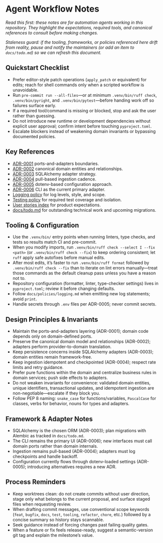 # Agent Workflow Notes

_Read this first: these notes are for automation agents working in this repository. They highlight the expectations, required tools, and canonical references to consult before making changes._

_Staleness guard: if the tooling, frameworks, or policies referenced here drift from reality, pause and notify the maintainers (or add an item to `docs/todo.md`) so we can refresh this document._

## Quickstart Checklist
- Prefer editor-style patch operations (`apply_patch` or equivalent) for edits; reach for shell commands only when a scripted workflow is unavoidable.
- Run `pre-commit run --all-files`—or at minimum `.venv/bin/ruff check`, `.venv/bin/pyright`, and `.venv/bin/pytest`—before handing work off so failures surface early.
- If a required tool/command is missing or blocked, stop and ask the user rather than guessing.
- Do not introduce new runtime or development dependencies without explicit user approval; confirm intent before touching `pyproject.toml`.
- Escalate blockers instead of weakening domain invariants or bypassing documented policies.

## Key References
- [ADR-0001](docs/adr/0001-architecture-style.md) ports-and-adapters boundaries.
- [ADR-0002](docs/adr/0002-domain-model.md) canonical domain entities and relationships.
- [ADR-0003](docs/adr/0003-persistence-mapping.md) SQLAlchemy adapter strategy.
- [ADR-0004](docs/adr/0004-ingestion-strategy.md) pull-based ingestion cadence.
- [ADR-0005](docs/adr/0005-configuration-management.md) dotenv-based configuration approach.
- [ADR-0006](docs/adr/0006-ui-adapters.md) CLI as the current primary adapter.
- [Logging policy](docs/policies/logging.md) for log levels, style, and scope.
- [Testing policy](docs/policies/testing.md) for required test coverage and isolation.
- [User stories index](docs/user-stories/index.md) for product expectations.
- [docs/todo.md](docs/todo.md) for outstanding technical work and upcoming migrations.

## Tooling & Configuration
- Use the `.venv/bin/` entry points when running linters, type checks, and tests so results match CI and pre-commit.
- When you modify imports, run `.venv/bin/ruff check --select I --fix <path>` (or `.venv/bin/ruff check --fix`) to keep ordering consistent; let `ruff` apply safe autofixes before manual edits.
- After most edits, it’s faster to run `.venv/bin/ruff format` followed by `.venv/bin/ruff check --fix` than to iterate on lint errors manually—treat those commands as the default cleanup pass unless you have a reason not to.
- Repository configuration (formatter, linter, type-checker settings) lives in `pyproject.toml`; review it before changing defaults.
- Follow `docs/policies/logging.md` when emitting new log statements; avoid `print`.
- Handle secrets through `.env` files per ADR-0005; never commit secrets.

## Design Principles & Invariants
- Maintain the ports-and-adapters layering (ADR-0001); domain code depends only on domain-defined ports.
- Preserve the canonical domain model and relationships (ADR-0002); adapters perform provider-to-domain translation.
- Keep persistence concerns inside SQLAlchemy adapters (ADR-0003); domain entities remain framework-free.
- Keep ingestion idempotent and checkpointed (ADR-0004); respect rate limits and retry guidance.
- Prefer pure functions within the domain and centralize business rules in domain services; push side effects to adapters.
- Do not weaken invariants for convenience: validated domain entities, unique identifiers, transactional updates, and idempotent ingestion are non-negotiable—escalate if they block you.
- Follow PEP 8 naming: `snake_case` for functions/variables, `PascalCase` for classes, verbs for behavior, nouns for types and adapters.

## Framework & Adapter Notes
- SQLAlchemy is the chosen ORM (ADR-0003); plan migrations with Alembic as tracked in `docs/todo.md`.
- The CLI remains the primary UI (ADR-0006); new interfaces must call domain ports rather than domain internals.
- Ingestion remains pull-based (ADR-0004); adapters must log checkpoints and handle backoff.
- Configuration currently flows through dotenv-loaded settings (ADR-0005); introducing alternatives requires a new ADR.

## Process Reminders
- Keep worktrees clean: do not create commits without user direction, stage only what belongs to the current proposal, and surface staged files when requesting review.
- When drafting commit messages, use conventional scope keywords (`feat`, `bugfix`, `docs`, `test`, `tooling`, `refactor`, `chore`, etc.) followed by a concise summary so history stays scannable.
- Seek guidance instead of forcing changes past failing quality gates.
- When a feature or fix feels release-ready, suggest a semantic-version git tag and explain the milestone’s value.
